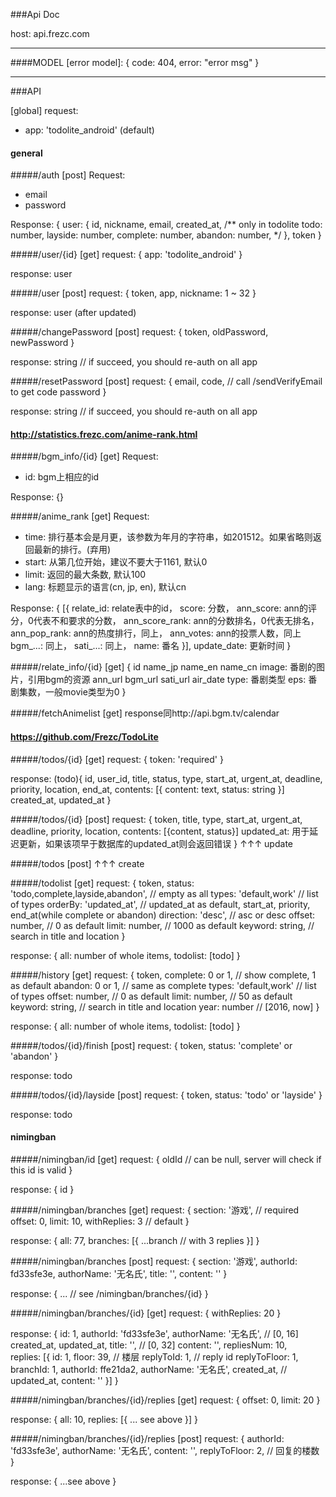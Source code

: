 ###Api Doc

host: api.frezc.com

____

####MODEL
[error model]:
{
	code: 404,
    error: "error msg"
}

____
###API

[global]
request:
- app: 'todolite_android' (default)

#### general

#####/auth
[post]
Request:
- email
- password

Response:
{
	user: {
		id,
		nickname,
		email,
		created_at,
		/** only in todolite
		todo: number,
		layside: number,
		complete: number,
		abandon: number,
		*/
	},
	token
}

#####/user/{id}
[get]
request: {
	app: 'todolite_android'
}

response: user

#####/user
[post]
request: {
	token,
	app,
	nickname: 1 ~ 32
}

response: user (after updated)

#####/changePassword
[post]
request: {
	token,
	oldPassword,
	newPassword
}

response: string // if succeed, you should re-auth on all app

#####/resetPassword
[post]
request: {
	email,
	code,   // call /sendVerifyEmail to get code
	password
}

response: string // if succeed, you should re-auth on all app

#### http://statistics.frezc.com/anime-rank.html

#####/bgm_info/{id}
[get]
Request:
- id: bgm上相应的id

Response:
{}

#####/anime_rank
[get]
Request:
- time: 排行基本会是月更，该参数为年月的字符串，如201512。如果省略则返回最新的排行。(弃用)
- start: 从第几位开始，建议不要大于1161, 默认0
- limit: 返回的最大条数, 默认100
- lang: 标题显示的语言(cn, jp, en), 默认cn

Response:
{
	[{
		relate_id: relate表中的id，
    score: 分数，
    ann_score: ann的评分，0代表不和要求的分数，
    ann_score_rank: ann的分数排名，0代表无排名，
    ann_pop_rank: ann的热度排行，同上，
    ann_votes: ann的投票人数，同上
    bgm_...: 同上，
    sati_...: 同上，
    name: 番名
	}],
	update_date: 更新时间
}

#####/relate_info/{id}
[get]
{
		id
		name_jp
		name_en
		name_cn
		image: 番剧的图片，引用bgm的资源
		ann_url
		bgm_url
		sati_url
		air_date
		type: 番剧类型
		eps: 番剧集数，一般movie类型为0
}

#####/fetchAnimelist
[get]
response同http://api.bgm.tv/calendar

#### https://github.com/Frezc/TodoLite

#####/todos/{id}
[get]
request: {
	token: 'required'
}

response: (todo){
	id,
	user_id,
	title,
	status,
	type,
	start_at,
	urgent_at,
	deadline,
	priority,
	location,
	end_at,
	contents: [{
		content: text,
		status: string
	}]
	created_at,
	updated_at
}

#####/todos/{id}
[post]
request: {
	token,
	title,
	type,
	start_at,
	urgent_at,
	deadline,
	priority,
	location,
	contents: [{content, status}]
	updated_at: 用于延迟更新，如果该项早于数据库的updated_at则会返回错误
}
↑↑↑
update

#####/todos
[post]
↑↑↑
create

#####/todolist
[get]
request: {
	token,
	status: 'todo,complete,layside,abandon', // empty as all
	types: 'default,work' // list of types
	orderBy: 'updated_at', // updated_at as default, start_at, priority, end_at(while complete or abandon)
	direction: 'desc', // asc or desc
	offset: number, // 0 as default
	limit: number,   // 1000 as default
	keyword: string, // search in title and location
}

response: {
	all: number of whole items,
	todolist: [todo]
}

#####/history
[get]
request: {
	token,
	complete: 0 or 1,   // show complete, 1 as default
	abandon: 0 or 1,    // same as complete
	types: 'default,work' // list of types
	offset: number, // 0 as default
	limit: number,   // 50 as default
	keyword: string, // search in title and location
	year: number     // [2016, now]
}

response: {
	all: number of whole items,
	todolist: [todo]
}

#####/todos/{id}/finish
[post]
request: {
	token,
	status: 'complete' or 'abandon'
}

response: todo

#####/todos/{id}/layside
[post]
request: {
	token,
	status: 'todo' or 'layside'
}

response: todo

#### nimingban

#####/nimingban/id
[get]
request: {
	oldId    // can be null, server will check if this id is valid
}

response: {
	id
}

#####/nimingban/branches
[get]
request: {
	section: '游戏', // required
	offset: 0,
	limit: 10,
	withReplies: 3   // default
}

response: {
	all: 77,
	branches: [{
		...branch  // with 3 replies
	}]
}

#####/nimingban/branches
[post]
request: {
	section: '游戏',
	authorId: fd33sfe3e,
	authorName: '无名氏',
	title: '',
	content: ''
}

response: {
	...   // see /nimingban/branches/{id}
}

#####/nimingban/branches/{id}
[get]
request: {
	withReplies: 20
}

response: {
	id: 1,
	authorId: 'fd33sfe3e',
	authorName: '无名氏',   // [0, 16]
	created_at,
	updated_at,
	title: '',       // [0, 32]
	content: '',
	repliesNum: 10,  
	replies: [{
		id: 1,
		floor: 39,   // 楼层
		replyToId: 1,  // reply id
		replyToFloor: 1, 
		branchId: 1,
		authorId: ffe21da2,
		authorName: '无名氏',
		created_at,
		// updated_at,
		content: ''
	}]
}

#####/nimingban/branches/{id}/replies
[get]
request: {
	offset: 0,
	limit: 20
}

response: {
	all: 10,
	replies: [{
		... see above
	}]
}

#####/nimingban/branches/{id}/replies
[post]
request: {
	authorId: 'fd33sfe3e',
	authorName: '无名氏',
	content: '',
	replyToFloor: 2,   // 回复的楼数
}

response: {
	...see above
}
